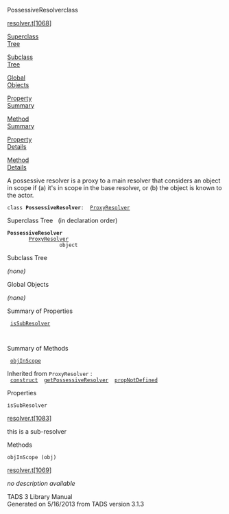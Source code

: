<span class="title">PossessiveResolver</span><span class="type">class</span>

[resolver.t](../file/resolver.t.html)\[[1068](../source/resolver.t.html#1068)\]

[Superclass  
Tree](#_SuperClassTree_)

[Subclass  
Tree](#_SubClassTree_)

[Global  
Objects](#_ObjectSummary_)

[Property  
Summary](#_PropSummary_)

[Method  
Summary](#_MethodSummary_)

[Property  
Details](#_Properties_)

[Method  
Details](#_Methods_)

<div class="fdesc">

A possessive resolver is a proxy to a main resolver that considers an
object in scope if (a) it's in scope in the base resolver, or (b) the
object is known to the actor.

`class `**`PossessiveResolver`**` :   `[`ProxyResolver`](../object/ProxyResolver.html)

</div>

<span id="_SuperClassTree_"></span>

<div class="mjhd">

<span class="hdln">Superclass Tree</span>   (in declaration order)

</div>

**`PossessiveResolver`**  
`         `[`ProxyResolver`](../object/ProxyResolver.html)  
`                 object`  
<span id="_SubClassTree_"></span>

<div class="mjhd">

<span class="hdln">Subclass Tree</span>  

</div>

*(none)* <span id="_ObjectSummary_"></span>

<div class="mjhd">

<span class="hdln">Global Objects</span>  

</div>

*(none)* <span id="_PropSummary_"></span>

<div class="mjhd">

<span class="hdln">Summary of Properties</span>  

</div>

` `[`isSubResolver`](#isSubResolver)`  `

` `

<span id="_MethodSummary_"></span>

<div class="mjhd">

<span class="hdln">Summary of Methods</span>  

</div>

` `[`objInScope`](#objInScope)`  `

Inherited from `ProxyResolver` :  
` `[`construct`](../object/ProxyResolver.html#construct)`  `[`getPossessiveResolver`](../object/ProxyResolver.html#getPossessiveResolver)`  `[`propNotDefined`](../object/ProxyResolver.html#propNotDefined)`  `

<span id="_Properties_"></span>

<div class="mjhd">

<span class="hdln">Properties</span>  

</div>

<span id="isSubResolver"></span>

`isSubResolver`

[resolver.t](../file/resolver.t.html)\[[1083](../source/resolver.t.html#1083)\]

<div class="desc">

this is a sub-resolver

</div>

<span id="_Methods_"></span>

<div class="mjhd">

<span class="hdln">Methods</span>  

</div>

<span id="objInScope"></span>

`objInScope (obj)`

[resolver.t](../file/resolver.t.html)\[[1069](../source/resolver.t.html#1069)\]

<div class="desc">

*no description available*

</div>

<div class="ftr">

TADS 3 Library Manual  
Generated on 5/16/2013 from TADS version 3.1.3

</div>
